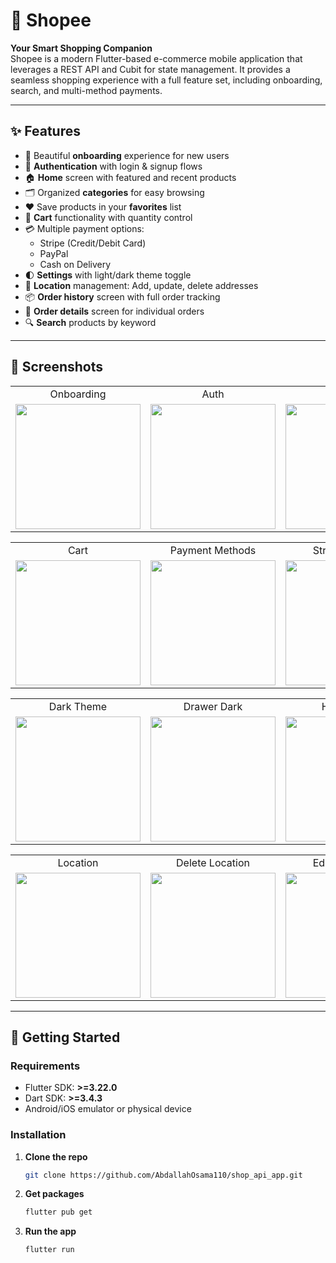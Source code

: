 # 🛒 Shopee

**Your Smart Shopping Companion**  
Shopee is a modern Flutter-based e-commerce mobile application that leverages a REST API and Cubit for state management. It provides a seamless shopping experience with a full feature set, including onboarding, search, and multi-method payments.

---

## ✨ Features

- 🚀 Beautiful **onboarding** experience for new users  
- 🔐 **Authentication** with login & signup flows  
- 🏠 **Home** screen with featured and recent products  
- 🗂️ Organized **categories** for easy browsing  
- ❤️ Save products in your **favorites** list  
- 🛒 **Cart** functionality with quantity control  
- 💳 Multiple payment options:
  - Stripe (Credit/Debit Card)  
  - PayPal
  - Cash on Delivery  
- 🌓 **Settings** with light/dark theme toggle  
- 📍 **Location** management: Add, update, delete addresses  
- 📦 **Order history** screen with full order tracking  
- 📃 **Order details** screen for individual orders  
- 🔍 **Search** products by keyword  

---

## 📱 Screenshots

<div align="center">
  <table>
    <tr>
      <td align="center">Onboarding</td>
      <td align="center">Auth</td>
      <td align="center">Home</td>
      <td align="center">Product</td>
      <td align="center">Search</td>
    </tr>
    <tr>
      <td align="center" width="20%"><img src="https://drive.google.com/uc?export=view&id=1sHexCKCsEHBZuDzFsfLmBO_0blDMoaJr" width="200"></td>
      <td align="center" width="20%"><img src="https://drive.google.com/uc?export=view&id=1sR4j-JaewVC2_cxF0gnY2D16Cx4MaRnl" width="200"></td>
      <td align="center" width="20%"><img src="https://drive.google.com/uc?export=view&id=1sS97XQvQ-THrtnaJaLu0Xb37ugKLLt2H" width="200"></td>
      <td align="center" width="20%"><img src="https://drive.google.com/uc?export=view&id=1sLoTQCfG7qj1kdYfq8OM0fECzOG1tySt" width="200"></td>
      <td align="center" width="20%"><img src="https://drive.google.com/uc?export=view&id=1rL2QmNqbLhPCHWeONxLvFp-kBbYjVaWM" width="200"></td>
    </tr>
  </table>
  <table>
    <tr>
      <td align="center">Cart</td>
      <td align="center">Payment Methods</td>
      <td align="center">Stripe gateway</td>
      <td align="center">Drawer</td>
      <td align="center">Settings</td>
    </tr>
    <tr>
      <td align="center" width="20%"><img src="https://drive.google.com/uc?export=view&id=1s8LygCOE33r3dqrVoxFyVAacVXNH3utu" width="200"></td>
      <td align="center" width="20%"><img src="https://drive.google.com/uc?export=view&id=1sUzEQV_HeQvTV2eZHW8LZQz3Nhy05iPh" width="200"></td>
      <td align="center" width="20%"><img src="https://drive.google.com/uc?export=view&id=1sTT8FI4EDSTnGmWQgShiR92Hjix2PGbE" width="200"></td>
      <td align="center" width="20%"><img src="https://drive.google.com/uc?export=view&id=1rsVYr5A0WR6yiOnwhgbvqE2Qkmvq9mr-" width="200"></td>
      <td align="center" width="20%"><img src="https://drive.google.com/uc?export=view&id=1rxDe1ECrRheHzsnMCqDYDfQdyc0CxVy_" width="200"></td>
    </tr>
  </table>
  <table>
    <tr>
      <td align="center">Dark Theme</td>
      <td align="center">Drawer Dark</td>
      <td align="center">Home Dark</td>
      <td align="center">Order History</td>
      <td align="center">Order Details</td>
    </tr>
    <tr>
      <td align="center" width="20%"><img src="https://drive.google.com/uc?export=view&id=1sEZVUTmwemsOMoIFzU6qWAQKRLWcA-n7" width="200"></td>
      <td align="center" width="20%"><img src="https://drive.google.com/uc?export=view&id=1sSE41GYwls5XvrDasWMz3Kkq50SONeC1" width="200"></td>
      <td align="center" width="20%"><img src="https://drive.google.com/uc?export=view&id=1sEd8AbvD2NweQBumNlYRRpYl4AJALeWh" width="200"></td>
      <td align="center" width="20%"><img src="https://drive.google.com/uc?export=view&id=1sB6GhA_fwYjBkdcizgGZzWWC3ltbRQ-e" width="200"></td>
      <td align="center" width="20%"><img src="https://drive.google.com/uc?export=view&id=1rZcG1gmM9LfxQejFdo166jTlHgpa7YgY" width="200"></td>
    </tr>
  </table>
  <table>
    <tr>
      <td align="center">Location</td>
      <td align="center">Delete Location</td>
      <td align="center">Edit Location 1</td>
      <td align="center">Edit Location 2</td>
      <td align="center">Add Location</td>
    </tr>
    <tr>
      <td align="center" width="20%"><img src="https://drive.google.com/uc?export=view&id=1symKzKlAIlyd79_77p1dP8GgZ9rON5dK" width="200"></td>
      <td align="center" width="20%"><img src="https://drive.google.com/uc?export=view&id=1sG8oR8EVLmJKEt9rgkdl_i6FbuWZnbmp" width="200"></td>
      <td align="center" width="20%"><img src="https://drive.google.com/uc?export=view&id=1slWScFj_ybV5f9c20HgQc8Bv5dYvIcWP" width="200"></td>
      <td align="center" width="20%"><img src="https://drive.google.com/uc?export=view&id=1rX0fhewKX6qQSX99OLwGYMDaj92cIwwR" width="200"></td>
      <td align="center" width="20%"><img src="https://drive.google.com/uc?export=view&id=1t1Il5yM7GPrO9dMmzI2q3Dw-eI0y2v7h" width="200"></td>
    </tr>
  </table>
</div>

---

## 🚀 Getting Started

### Requirements
- Flutter SDK: **>=3.22.0**
- Dart SDK: **>=3.4.3**
- Android/iOS emulator or physical device

### Installation

1. **Clone the repo**
   ```bash
   git clone https://github.com/AbdallahOsama110/shop_api_app.git
2. **Get packages**
   ```bash
   flutter pub get
3. **Run the app**
   ```bash
   flutter run
